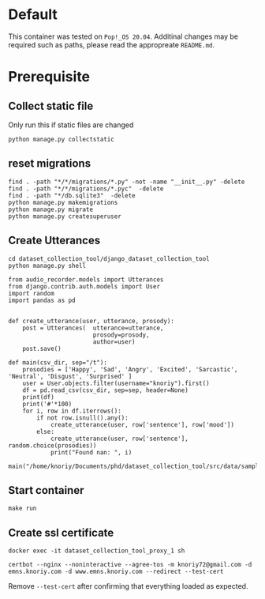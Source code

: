 # Default

This container was tested on `Pop!_OS 20.04`.
Additinal changes may be required such as paths, please read the appropreate `README.md`.

# Prerequisite

## Collect static file
Only run this if static files are changed
```
python manage.py collectstatic
```
## reset migrations
```
find . -path "*/*/migrations/*.py" -not -name "__init__.py" -delete
find . -path "*/*/migrations/*.pyc"  -delete
find . -path "*/db.sqlite3"  -delete
python manage.py makemigrations
python manage.py migrate
python manage.py createsuperuser
```

## Create Utterances
```
cd dataset_collection_tool/django_dataset_collection_tool
python manage.py shell
```
```
from audio_recorder.models import Utterances
from django.contrib.auth.models import User
import random
import pandas as pd


def create_utterance(user, utterance, prosody):
	post = Utterances(	utterance=utterance,
						prosody=prosody,
						author=user)
	post.save()

def main(csv_dir, sep="/t"):
	prosodies = ['Happy', 'Sad', 'Angry', 'Excited', 'Sarcastic', 'Neutral', 'Disgust', 'Surprised' ]
	user = User.objects.filter(username="knoriy").first()
	df = pd.read_csv(csv_dir, sep=sep, header=None)
	print(df)
	print('#'*100)
	for i, row in df.iterrows():
		if not row.isnull().any():
			create_utterance(user, row['sentence'], row['mood'])
		else:
			create_utterance(user, row['sentence'], random.choice(prosodies))
			print("Found nan: ", i)

main("/home/knoriy/Documents/phd/dataset_collection_tool/src/data/sample.tsv")
```
## Start container
```
make run
```
## Create ssl certificate
```
docker exec -it dataset_collection_tool_proxy_1 sh
```
```
certbot --nginx --noninteractive --agree-tos -m knoriy72@gmail.com -d emns.knoriy.com -d www.emns.knoriy.com --redirect --test-cert
```
Remove `--test-cert` after confirming that everything loaded as expected.